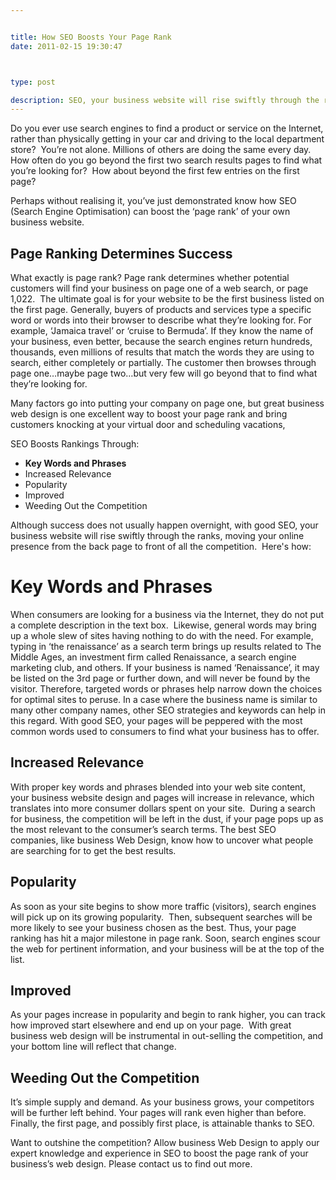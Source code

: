 ```yaml
---


title: How SEO Boosts Your Page Rank
date: 2011-02-15 19:30:47



type: post

description: SEO, your business website will rise swiftly through the ranks, moving your online presence from the back page to front of all the competition. Here's how.
---
```

Do you ever use search engines to find a product or service on the
Internet, rather than physically getting in your car and driving to the
local department store?  You’re not alone. Millions of others are doing
the same every day. How often do you go beyond the first two search
results pages to find what you’re looking for?  How about beyond the
first few entries on the first page?

Perhaps without realising it, you’ve just demonstrated know how SEO
(Search Engine Optimisation) can boost the ‘page rank’ of your own
business website.

Page Ranking Determines Success
-------------------------------

What exactly is page rank? Page rank determines whether potential
customers will find your business on page one of a web search, or page
1,022.  The ultimate goal is for your website to be the first business
listed on the first page. Generally, buyers of products and services
type a specific word or words into their browser to describe what
they’re looking for. For example, ‘Jamaica travel’ or ‘cruise to
Bermuda’. If they know the name of your business, even better, because
the search engines return hundreds, thousands, even millions of results
that match the words they are using to search, either completely or
partially. The customer then browses through page one…maybe page two…but
very few will go beyond that to find what they’re looking for.

Many factors go into putting your company on page one, but great
business web design is one excellent way to boost your page rank and
bring customers knocking at your virtual door and scheduling vacations,

SEO Boosts Rankings
Through:

-   **Key Words and Phrases**
-   Increased Relevance
-   Popularity
-   Improved
-   Weeding Out the Competition

Although success does not usually happen overnight, with good SEO, your
business website will rise swiftly through the ranks, moving your online
presence from the back page to front of all the competition.  Here's
how:

Key Words and Phrases
=====================

When consumers are looking for a business via the Internet, they do not
put a complete description in the text box.  Likewise, general words may
bring up a whole slew of sites having nothing to do with the need. For
example, typing in ‘the renaissance’ as a search term brings up results
related to The Middle Ages, an investment firm called Renaissance, a
search engine marketing club, and others. If your business is named
‘Renaissance’, it may be listed on the 3rd page or further down, and
will never be found by the visitor. Therefore, targeted words or phrases
help narrow down the choices for optimal sites to peruse. In a case
where the business name is similar to many other company names, other
SEO strategies and keywords can help in this regard. With good SEO, your
pages will be peppered with the most common words used to consumers to
find what your business has to offer.

Increased Relevance
-------------------

With proper key words and phrases blended into your web site content,
your business website design and pages will increase in relevance, which
translates into more consumer dollars spent on your site.  During a
search for business, the competition will be left in the dust, if your
page pops up as the most relevant to the consumer’s search terms. The
best SEO companies, like business Web Design, know how to uncover what
people are searching for to get the best results.

Popularity
----------

As soon as your site begins to show more traffic (visitors), search
engines will pick up on its growing popularity.  Then, subsequent
searches will be more likely to see your business chosen as the best.
Thus, your page ranking has hit a major milestone in page rank. Soon,
search engines scour the web for pertinent information, and your
business will be at the top of the list.

Improved
--------------

As your pages increase in popularity and begin to rank higher, you can
track how improved
start elsewhere and end up on your page.  With great
business web design will be instrumental in out-selling the competition,
and your bottom line will reflect that change.

Weeding Out the Competition
---------------------------

It’s simple supply and demand. As your business grows, your competitors
will be further left behind. Your pages will rank even higher than
before. Finally, the first page, and possibly first place, is attainable
thanks to SEO.

Want to outshine the competition? Allow business Web Design to apply our
expert knowledge and experience in SEO to boost the page rank of your
business’s web design. Please contact us to find out more.
